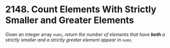 # 2148. Count Elements With Strictly Smaller and Greater Elements 

Given an integer array `nums`, *return the number of elements that have **both** a strictly smaller and a strictly greater element appear in `nums`.*

